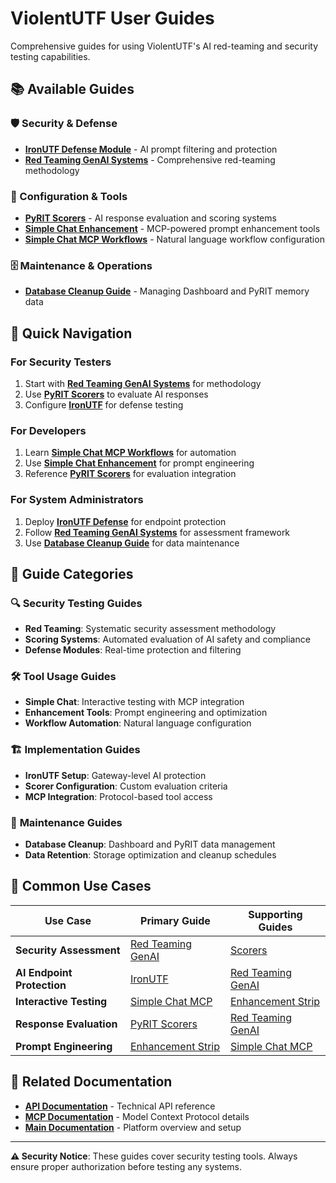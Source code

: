 # ViolentUTF User Guides

Comprehensive guides for using ViolentUTF's AI red-teaming and security testing capabilities.

## 📚 Available Guides

### 🛡️ Security & Defense
- **[IronUTF Defense Module](Guide_IronUTF.md)** - AI prompt filtering and protection
- **[Red Teaming GenAI Systems](Guide_RedTeaming_GenAIsystems.md)** - Comprehensive red-teaming methodology

### 🔧 Configuration & Tools  
- **[PyRIT Scorers](Guide_Scorers.md)** - AI response evaluation and scoring systems
- **[Simple Chat Enhancement](Guide_SimpleChat_enhancementStrip.md)** - MCP-powered prompt enhancement tools
- **[Simple Chat MCP Workflows](Guide_SimpleChat_mcp-workflows.md)** - Natural language workflow configuration

### 🗄️ Maintenance & Operations
- **[Database Cleanup Guide](Guide_Database_Cleanup.md)** - Managing Dashboard and PyRIT memory data

## 🚀 Quick Navigation

### For Security Testers
1. Start with **[Red Teaming GenAI Systems](Guide_RedTeaming_GenAIsystems.md)** for methodology
2. Use **[PyRIT Scorers](Guide_Scorers.md)** to evaluate AI responses
3. Configure **[IronUTF](Guide_IronUTF.md)** for defense testing

### For Developers
1. Learn **[Simple Chat MCP Workflows](Guide_SimpleChat_mcp-workflows.md)** for automation
2. Use **[Simple Chat Enhancement](Guide_SimpleChat_enhancementStrip.md)** for prompt engineering
3. Reference **[PyRIT Scorers](Guide_Scorers.md)** for evaluation integration

### For System Administrators
1. Deploy **[IronUTF Defense](Guide_IronUTF.md)** for endpoint protection
2. Follow **[Red Teaming GenAI Systems](Guide_RedTeaming_GenAIsystems.md)** for assessment framework
3. Use **[Database Cleanup Guide](Guide_Database_Cleanup.md)** for data maintenance

## 📖 Guide Categories

### 🔍 **Security Testing Guides**
- **Red Teaming**: Systematic security assessment methodology
- **Scoring Systems**: Automated evaluation of AI safety and compliance
- **Defense Modules**: Real-time protection and filtering

### 🛠️ **Tool Usage Guides**  
- **Simple Chat**: Interactive testing with MCP integration
- **Enhancement Tools**: Prompt engineering and optimization
- **Workflow Automation**: Natural language configuration

### 🏗️ **Implementation Guides**
- **IronUTF Setup**: Gateway-level AI protection
- **Scorer Configuration**: Custom evaluation criteria
- **MCP Integration**: Protocol-based tool access

### 🧹 **Maintenance Guides**
- **Database Cleanup**: Dashboard and PyRIT data management
- **Data Retention**: Storage optimization and cleanup schedules

## 🎯 Common Use Cases

| Use Case | Primary Guide | Supporting Guides |
|----------|---------------|------------------|
| **Security Assessment** | [Red Teaming GenAI](Guide_RedTeaming_GenAIsystems.md) | [Scorers](Guide_Scorers.md) |
| **AI Endpoint Protection** | [IronUTF](Guide_IronUTF.md) | [Red Teaming GenAI](Guide_RedTeaming_GenAIsystems.md) |
| **Interactive Testing** | [Simple Chat MCP](Guide_SimpleChat_mcp-workflows.md) | [Enhancement Strip](Guide_SimpleChat_enhancementStrip.md) |
| **Response Evaluation** | [PyRIT Scorers](Guide_Scorers.md) | [Red Teaming GenAI](Guide_RedTeaming_GenAIsystems.md) |
| **Prompt Engineering** | [Enhancement Strip](Guide_SimpleChat_enhancementStrip.md) | [Simple Chat MCP](Guide_SimpleChat_mcp-workflows.md) |

## 🔗 Related Documentation

- **[API Documentation](../api/README.md)** - Technical API reference
- **[MCP Documentation](../mcp/violentutf_mcp_dev.md)** - Model Context Protocol details
- **[Main Documentation](../../README.md)** - Platform overview and setup

---

**⚠️ Security Notice**: These guides cover security testing tools. Always ensure proper authorization before testing any systems.